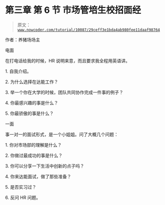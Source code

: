 # 第三章 第 6 节 市场管培生校招面经

> 原文：[`www.nowcoder.com/tutorial/10087/29ceff3e1bda4ab980fee11daaf98764`](https://www.nowcoder.com/tutorial/10087/29ceff3e1bda4ab980fee11daaf98764)

作者：养猪场场主  

电面

在打电话给我的时候，HR 说明来意，而且要求我全程用英语讲。

1\. 自我介绍。

2\. 为什么选择在达能工作？

3\. 举一个你在大学的时候，团队共同协作完成一件事的例子？

4\. 你最感兴趣的事是什么？

5\. 你最骄傲的事是什么？

一面

事一对一的面试形式，是一个小姐姐。问了大概几个问题：

1\. 你对市场部的理解是什么？

2\. 你做过最成功的事是什么？

3\. 你可以分享一下生活中创新的点子吗？

4\. 你来达能面试，做了那些准备？

5\. 是否实习过？

6\. 反问 HR 问题。